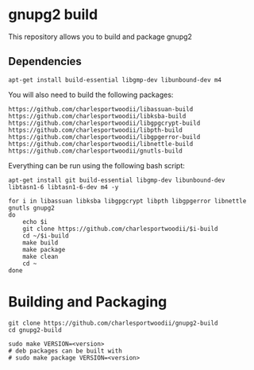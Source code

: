 # gnupg2 build

This repository allows you to build and package gnupg2

## Dependencies

```
apt-get install build-essential libgmp-dev libunbound-dev m4
```

You will also need to build the following packages:

```
https://github.com/charlesportwoodii/libassuan-build
https://github.com/charlesportwoodii/libksba-build
https://github.com/charlesportwoodii/libgpgcrypt-build
https://github.com/charlesportwoodii/libpth-build
https://github.com/charlesportwoodii/libgpgerror-build
https://github.com/charlesportwoodii/libnettle-build
https://github.com/charlesportwoodii/gnutls-build
```

Everything can be run using the following bash script:

```
apt-get install git build-essential libgmp-dev libunbound-dev libtasn1-6 libtasn1-6-dev m4 -y

for i in libassuan libksba libgpgcrypt libpth libgpgerror libnettle gnutls gnupg2
do
	echo $i
	git clone https://github.com/charlesportwoodii/$i-build
	cd ~/$i-build
	make build
	make package
	make clean
	cd ~
done
```

# Building and Packaging
```
git clone https://github.com/charlesportwoodii/gnupg2-build
cd gnupg2-build

sudo make VERSION=<version>
# deb packages can be built with
# sudo make package VERSION=<version>
```

